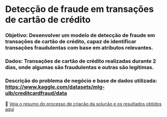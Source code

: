 # Detecção de fraude em transações de cartão de crédito
### Objetivo: Desenvolver um modelo de detecção de fraude em transações de cartão de crédito, capaz de identificar transações fraudulentas com base em atributos relevantes.
### Dados: Transações de cartão de crédito realizadas durante 2 dias, onde algumas são fraudulentas e outras são legítimas.

### Descrição do problema de negócio e base de dados utilizada: https://www.kaggle.com/datasets/mlg-ulb/creditcardfraud/data

📄 [Veja o resumo do processo de criação da solução e os resultados obtidos aqui](https://github.com/Lucas-KgN/Deteccao_Fraudes_Transacoes/blob/main/Deteccao%20de%20fraudes%20em%20transa%C3%A7%C3%B5es.pdf)


